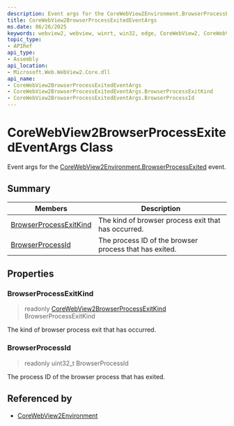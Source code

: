 ```yaml
---
description: Event args for the CoreWebView2Environment.BrowserProcessExited event.
title: CoreWebView2BrowserProcessExitedEventArgs
ms.date: 06/26/2025
keywords: webview2, webview, winrt, win32, edge, CoreWebView2, CoreWebView2Controller, browser control, edge html, CoreWebView2BrowserProcessExitedEventArgs
topic_type:
- APIRef
api_type:
- Assembly
api_location:
- Microsoft.Web.WebView2.Core.dll
api_name:
- CoreWebView2BrowserProcessExitedEventArgs
- CoreWebView2BrowserProcessExitedEventArgs.BrowserProcessExitKind
- CoreWebView2BrowserProcessExitedEventArgs.BrowserProcessId
---
```


# CoreWebView2BrowserProcessExitedEventArgs Class



Event args for the [CoreWebView2Environment.BrowserProcessExited](corewebview2environment.md#browserprocessexited) event.

## Summary

Members|Description
--|--
[BrowserProcessExitKind](#browserprocessexitkind) | The kind of browser process exit that has occurred.
[BrowserProcessId](#browserprocessid) | The process ID of the browser process that has exited.

## Properties

### BrowserProcessExitKind

> readonly  [CoreWebView2BrowserProcessExitKind](corewebview2browserprocessexitkind.md) BrowserProcessExitKind

The kind of browser process exit that has occurred.

### BrowserProcessId

> readonly  uint32_t BrowserProcessId

The process ID of the browser process that has exited.






## Referenced by

- [CoreWebView2Environment](corewebview2environment.md)
